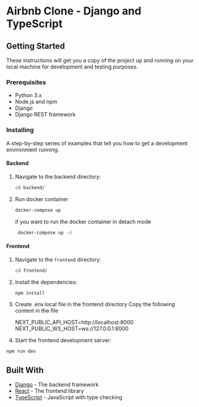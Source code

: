 # Airbnb Clone - Django and TypeScript

## Getting Started

These instructions will get you a copy of the project up and running on your local machine for development and testing purposes.

### Prerequisites

- Python 3.x
- Node.js and npm
- Django
- Django REST framework

### Installing

A step-by-step series of examples that tell you how to get a development environment running.

#### Backend

1. Navigate to the backend directory:

   ```sh
   cd backend/
   ```

2. Run docker container

   ```sh
   docker-compose up
   ```

   if you want to run the docker container in detach mode

   ```sh
    docker-compose up -d
   ```

#### Frontend

1. Navigate to the `frontend` directory:

   ```sh
   cd frontend/
   ```

2. Install the dependencies:

   ```sh
   npm install
   ```

3. Create .env.local file in the frontend directory
   Copy the following content in the file

   NEXT_PUBLIC_API_HOST=http://localhost:8000
   NEXT_PUBLIC_WS_HOST=ws://127.0.0.1:8000

4. Start the frontend development server:

```sh
npm run dev
```

## Built With

- [Django](https://www.djangoproject.com/) - The backend framework
- [React](https://reactjs.org/) - The frontend library
- [TypeScript](https://www.typescriptlang.org/) - JavaScript with type checking
